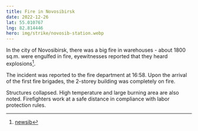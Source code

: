 ```yaml
---
title: Fire in Novosibirsk
date: 2022-12-26
lat: 55.010767
lng: 82.814446
hero: img/strike/novosib-station.webp
---
```


In the city of Novosibirsk, there was a big fire in warehouses - about 1800 sq.m. were engulfed in fire, eyewitnesses reported that they heard explosions[^1].

The incident was reported to the fire department at 16:58. Upon the arrival of the first fire brigades, the 2-storey building was completely on fire.

Structures collapsed. High temperature and large burning area are also noted. Firefighters work at a safe distance in compliance with labor protection rules.

[^1]: [newsib](https://newsib.net/novosti/krupnyj-pozhar-na-sklade-v-novosibirske-est-ugroza-sosednim-zdaniyam.html)